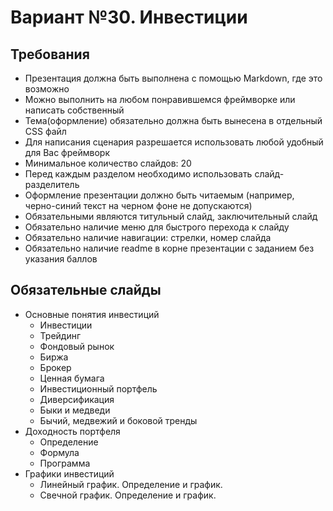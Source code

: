 Вариант №30. Инвестиции
=======

Требования
----
- Презентация должна быть выполнена с помощью Markdown, где это возможно
- Можно выполнить на любом понравившемся фреймворке или написать собственный
- Тема(оформление) обязательно должна быть вынесена в отдельный CSS файл
- Для написания сценария разрешается использовать любой удобный для Вас фреймворк
- Минимальное количество слайдов: 20
- Перед каждым разделом необходимо использовать слайд-разделитель
- Оформление презентации должно быть читаемым (например, черно-синий текст на черном фоне не допускаются)
- Обязательными являются титульный слайд, заключительный слайд
- Обязательно наличие меню для быстрого перехода к слайду
- Обязательно наличие навигации: стрелки, номер слайда
- Обязательно наличие readme в корне презентации с заданием без указания баллов

Обязательные слайды
----
- Основные понятия инвестиций
    - Инвестиции
    - Трейдинг
    - Фондовый рынок
    - Биржа
    - Брокер
    - Ценная бумага
    - Инвестиционный портфель
    - Диверсификация
    - Быки и медведи
    - Бычий, медвежий и боковой тренды
- Доходность портфеля
    - Определение
    - Формула
    - Программа
- Графики инвестиций
    - Линейный график. Определение и график.
    - Свечной график. Определение и график.
